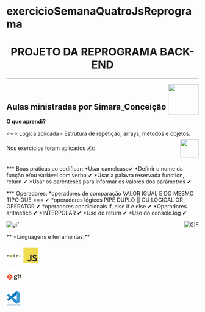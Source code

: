 # exercicioSemanaQuatroJsReprograma

<h1 align="center">PROJETO DA REPROGRAMA BACK-END</h1>
<hr/>

<img align="right" src="https://i.ibb.co/FWdT2pX/08-04-2022-16-25-02-REC.png" width="80px" height="80px">
</a><br />

   ## Aulas ministradas por Simara_Conceição

<p align="left"><b>O que aprendi?</b></p>

⭐⭐⭐ Lógica aplicada - Estrutura de repetição, arrays, métodos e objetos.
<a href="https://www.linkedin.com/in/nilva-pires/" target="_blank">
  <img align="right" src="https://i.ibb.co/Kx2GSrT/linkedin.png" width="48px" height="48px">
</a><br />


<p align="left"> Nos exercicios foram aplicados ✍:<br/></p></br>
*** Boas práticas ao codificar:
*Usar camelcase✔
*Definir o nome da função e/ou variável com verbo ✔
*Usar a palavra reservada function, return ✔
*Usar os parênteses para informar os valores dos parâmetros ✔

*** Operadores:
*operadores  de comparação VALOR IGUAL E DO MESMO TIPO QUE === ✔
*operadores lógicos PIPE DUPLO || OU LOGICAL OR OPERATOR ✔
*operadores condicionais if, else if e else ✔
*Operadores aritmético ✔
*INTERPOLAR ✔
*Uso do return ✔
*Uso do console.log ✔
 

<img align="right" alt="GIF" src="https://imgbb.com/"><img src="https://i.ibb.co/kSq7mGN/code-breaker-puzzle.gif" alt="gif" width="400px"/>


** ⭐Linguagens e ferramentas:**  

<p align="left">
<img src="https://raw.githubusercontent.com/devicons/devicon/master/icons/nodejs/nodejs-original-wordmark.svg" alt="nodejs" width="40" height="40"/> 

<img src="https://raw.githubusercontent.com/devicons/devicon/master/icons/javascript/javascript-original.svg" alt="javascript" width="40" height="40"/> 

<p align="left">
<img src="https://raw.githubusercontent.com/devicons/devicon/master/icons/git/git-original-wordmark.svg" alt="git" width="40" height="40"/> 

<p align="left">
<img src="https://raw.githubusercontent.com/devicons/devicon/master/icons/vscode/vscode-original-wordmark.svg" alt="vscode" width="40" height="40"/> 